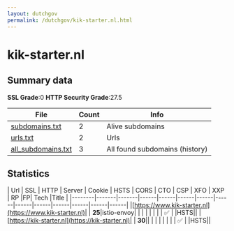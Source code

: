 ```yaml
---
layout: dutchgov
permalink: /dutchgov/kik-starter.nl.html
---
```



# kik-starter.nl
## Summary data


**SSL Grade**:0
**HTTP Security Grade**:27.5


| File       | Count | Info |
|------------|-------|------|
|[subdomains.txt](/data/kik-starter.nl/subdomains.txt)|2|Alive subdomains|
|[urls.txt](/data/kik-starter.nl/urls.txt)|2|Urls|
|[all_subdomains.txt](/data/kik-starter.nl/all_subdomains.txt)|3|All found subdomains (history)|


## Statistics


| Url | SSL | HTTP | Server | Cookie | HSTS | CORS | CTO | CSP | XFO | XXP | RP |FP| Tech |Title |
|--------|-------|-------|------|------|------|------|------|------|------|------|------|------|------|
|[https://www.kik-starter.nl](https://www.kik-starter.nl)| | **25**|istio-envoy| | | | | | | | :white_check_mark: | |HSTS||
|[https://kik-starter.nl](https://kik-starter.nl)| | **30**|| | | | | | | | :white_check_mark: | |HSTS||